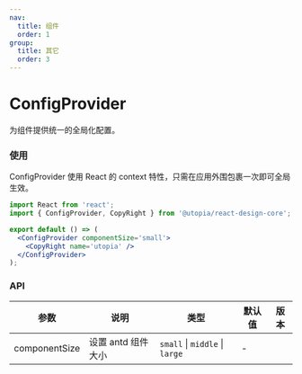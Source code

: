 ```yaml
---
nav:
  title: 组件
  order: 1
group:
  title: 其它
  order: 3
---
```


# ConfigProvider

为组件提供统一的全局化配置。

### 使用

ConfigProvider 使用 React 的 context 特性，只需在应用外围包裹一次即可全局生效。

```jsx
import React from 'react';
import { ConfigProvider, CopyRight } from '@utopia/react-design-core';

export default () => (
  <ConfigProvider componentSize='small'>
    <CopyRight name='utopia' />
  </ConfigProvider>
);
```
### API

| 参数 | 说明 | 类型 | 默认值 | 版本 |
| --- | --- | --- | --- | --- |
| componentSize | 设置 antd 组件大小 | `small` \| `middle` \| `large` | - |  |
